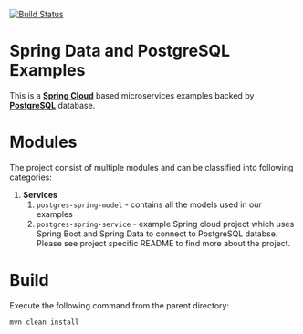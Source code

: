 [![Build Status][travis-badge]][travis-badge-url]

Spring Data and PostgreSQL Examples
=========================================
This is a [**Spring Cloud**](http://projects.spring.io/spring-cloud/) based microservices examples backed by
[**PostgreSQL**](https://www.postgresql.org/) database.

# Modules
The project consist of multiple modules and can be classified into following categories:

1. **Services**
    1. `postgres-spring-model` - contains all the models used in our examples
    2. `postgres-spring-service` - example Spring cloud project which uses Spring Boot and Spring Data to connect to PostgreSQL databse. 
    Please see project specific README to find more about the project.


# Build
Execute the following command from the parent directory:
```
mvn clean install
```

[travis-badge]: https://travis-ci.org/indrabasak/spring-cloud-example.svg?branch=master
[travis-badge-url]: https://travis-ci.org/indrabasak/spring-cloud-example/